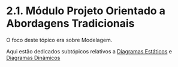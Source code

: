 # 2.1. Módulo Projeto Orientado a Abordagens Tradicionais

O foco deste tópico era sobre Modelagem.

Aqui estão dedicados subtópicos relativos a [Diagramas Estáticos](Modelagem/2.1.1.UMLEstaticos.md) e [Diagramas Dinâmicos](Modelagem/2.1.2.UMLDinamicos.md)
